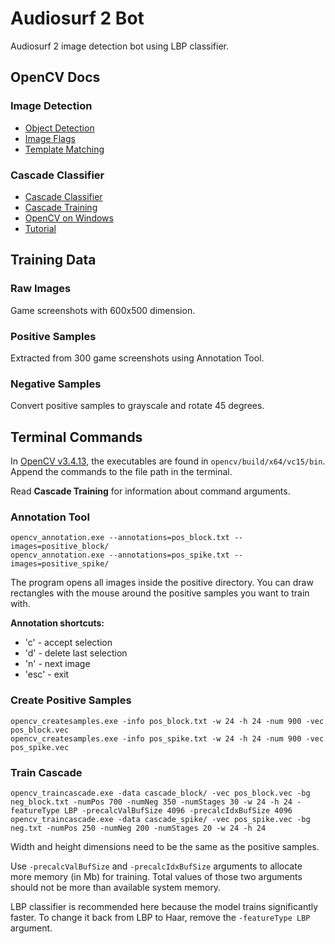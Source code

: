 # Audiosurf 2 Bot

Audiosurf 2 image detection bot using LBP classifier.

## OpenCV Docs

### Image Detection
- [Object Detection](https://docs.opencv.org/4.5.1/df/dfb/group__imgproc__object.html)
- [Image Flags](https://docs.opencv.org/4.5.1/d8/d6a/group__imgcodecs__flags.html)
- [Template Matching](https://docs.opencv.org/4.5.1/d4/dc6/tutorial_py_template_matching.html)

### Cascade Classifier
- [Cascade Classifier](https://docs.opencv.org/4.5.1/db/d28/tutorial_cascade_classifier.html)
- [Cascade Training](https://docs.opencv.org/4.5.1/dc/d88/tutorial_traincascade.html)
- [OpenCV on Windows](https://docs.opencv.org/3.4.13/d3/d52/tutorial_windows_install.html)
- [Tutorial](http://note.sonots.com/SciSoftware/haartraining.html)

## Training Data

### Raw Images

Game screenshots with 600x500 dimension.

### Positive Samples

Extracted from 300 game screenshots using Annotation Tool.

### Negative Samples

Convert positive samples to grayscale and rotate 45 degrees.

## Terminal Commands

In [OpenCV v3.4.13](https://sourceforge.net/projects/opencvlibrary/files/3.4.13/), the executables are found in `opencv/build/x64/vc15/bin`. Append the commands to the file path in the terminal.

Read **Cascade Training** for information about command arguments.

### Annotation Tool

```shell
opencv_annotation.exe --annotations=pos_block.txt --images=positive_block/
opencv_annotation.exe --annotations=pos_spike.txt --images=positive_spike/
```

The program opens all images inside the positive directory. You can draw rectangles with the mouse around the positive samples you want to train with.

**Annotation shortcuts:**
- 'c' - accept selection
- 'd' - delete last selection
- 'n' - next image
- 'esc' - exit


### Create Positive Samples

```shell
opencv_createsamples.exe -info pos_block.txt -w 24 -h 24 -num 900 -vec pos_block.vec
opencv_createsamples.exe -info pos_spike.txt -w 24 -h 24 -num 900 -vec pos_spike.vec
```

### Train Cascade

```shell
opencv_traincascade.exe -data cascade_block/ -vec pos_block.vec -bg neg_block.txt -numPos 700 -numNeg 350 -numStages 30 -w 24 -h 24 -featureType LBP -precalcValBufSize 4096 -precalcIdxBufSize 4096
opencv_traincascade.exe -data cascade_spike/ -vec pos_spike.vec -bg neg.txt -numPos 250 -numNeg 200 -numStages 20 -w 24 -h 24
```

Width and height dimensions need to be the same as the positive samples.

Use `-precalcValBufSize` and `-precalcIdxBufSize` arguments to allocate more memory (in Mb) for training. Total values of those two arguments should not be more than available system memory.

LBP classifier is recommended here because the model trains significantly faster. To change it back from LBP to Haar, remove the `-featureType LBP` argument. 
